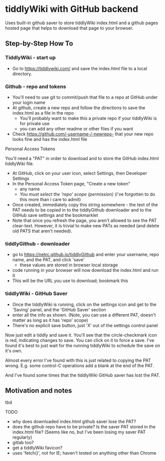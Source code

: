 

# tiddlyWiki with GitHub backend

Uses built-in github saver to store tiddlyWiki index.html and a github pages hosted page that helps to download that page to your browser.

## Step-by-Step How To

### TiddlyWiki - start up

* Go to https://tiddlywiki.com/ and save the index.html file to a local directory.

### Github - repo and tokens

* You'll need to use git to commit/push that file to a repo at GitHub under your login name
* At github, create a new repo and follow the directions to save the index.html as a file in the repo
  * You'll probably want to make this a private repo if your tiddlyWiki is for private use
  * you can add any other readme or other files if you want
* Check https://github.com/-username-/-newrepo- that your new repo looks fine and has the index.html file

Personal Access Tokens

You'll need a "PAT" in order to download and to store the GitHub index.html tiddlyWiki file.

* At GitHub, click on your user icon, select Settings, then Developer Settings
* In the Personal Access Token page, "Create a new token"
  * any name
  * *You must select the 'repo' scope (permission)*  (i've forgotten to do this more than i care to admit)
* Once created, immediately copy this string somewhere - the text of the PAT needs to be copied in to the tiddlyGithub downloader and to the GitHub save settings and the bookmarklet
* Note that once you refresh the page, you aren't allowed to see the PAT clear-text. However, it is trivial to make new PATs as needed (and delete old PATS that aren't needed).

### tiddlyGithub - downloader

* go to https://netrc.github.io/tiddlyGithub and enter your username, repo name, and the PAT, and click 'save'
  * these values are stored in browser local storage
* code running in your browser will now download the index.html and run it
* This will be the URL you use to download; bookmark this

### tiddlyWiki - GitHub Saver

* Once the tiddlyWiki is running, click on the settings icon and get to the 'Saving' panel, and the 'GitHub Saver' section
* enter all the info as shown. (Note, you can use a different PAT, doesn't matter as long as it has 'repo' scope)
* There's no explicit save button, just 'X' out of the settings control panel

Now just edit a tiddly and save it. You'll see that the circle-checkmark icon is red, indicating changes to save. You can click on it to force a save. I've found it's best to just wait for the running tiddlyWiki to schedule the save on it's own.

Almost every error I've found with this is just related to copying the PAT wrong. E.g. some control-C operations add a blank at the end of the PAT. 

And I've found some times that the tiddlyWiki GitHub saver has lost the PAT. 


## Motivation and notes

tbd

TODO
* why does downloaded index.html github saver lose the PAT?
* does the github repo have to be private? Is the saver PAT stored in the index.html file? (Seems like no, but I've been losing my saver PAT regularly)
* gitlab too?
* get a tiddlyWiki favicon?
* uses 'fetch()', not for IE; haven't tested on anything other than Chrome


